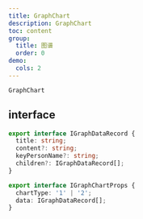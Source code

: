 ```yaml
---
title: GraphChart
description: GraphChart
toc: content
group:
  title: 图谱
  order: 0
demo:
  cols: 2
---
```


<code transform="true" src='./demo/index.tsx'>GraphChart</code>

## interface

```ts
export interface IGraphDataRecord {
  title: string;
  content?: string;
  keyPersonName?: string;
  children?: IGraphDataRecord[];
}

export interface IGraphChartProps {
  chartType: '1' | '2';
  data: IGraphDataRecord[];
}
```
